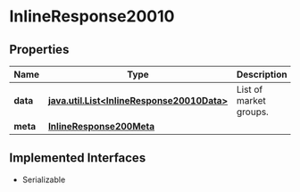 

# InlineResponse20010


## Properties

Name | Type | Description | Notes
------------ | ------------- | ------------- | -------------
**data** | [**java.util.List&lt;InlineResponse20010Data&gt;**](InlineResponse20010Data.md) | List of market groups. |  [optional]
**meta** | [**InlineResponse200Meta**](InlineResponse200Meta.md) |  |  [optional]


## Implemented Interfaces

* Serializable


